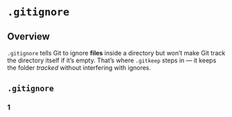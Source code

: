 # `.gitignore`

## Overview

`.gitignore` tells Git to ignore **files** inside a directory but won’t make Git track the directory itself if it’s empty. That’s where `.gitkeep` steps in — it keeps the folder _tracked_ without interfering with ignores.

## `.gitignore`

### 1
